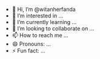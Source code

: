 - 👋 Hi, I’m @witanherfanda
- 👀 I’m interested in ...
- 🌱 I’m currently learning ...
- 💞️ I’m looking to collaborate on ...
- 📫 How to reach me ...
- 😄 Pronouns: ...
- ⚡ Fun fact: ...

<!---
witanherfanda/witanherfanda is a ✨ special ✨ repository because its `README.md` (this file) appears on your GitHub profile.
You can click the Preview link to take a look at your changes.
--->
